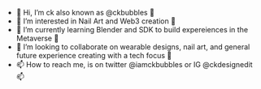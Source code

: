 - 👋 Hi, I’m ck also known as @ckbubbles 👋
- 👀 I’m interested in Nail Art and Web3 creation 👀
- 🌱 I’m currently learning Blender and SDK to build expereiences in the Metaverse 🌱
- 💞️ I’m looking to collaborate on wearable designs, nail art, and general future experience creating with a tech focus 💞️
- 📫 How to reach me, is on twitter @iamckbubbles or IG @ckdesignedit 📫

<!---
ckbubbles/ckbubbles is a ✨ special ✨ repository because its `README.md` (this file) appears on your GitHub profile.
You can click the Preview link to take a look at your changes.
--->

